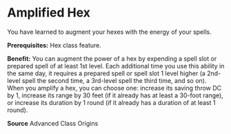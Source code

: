 ﻿---
cssclass: [feats]

---
# Amplified Hex

You have learned to augment your hexes with the energy of your spells.

**Prerequisites:** Hex class feature.

**Benefit:** You can augment the power of a hex by expending a spell slot or prepared spell of at least 1st level. Each additional time you use this ability in the same day, it requires a prepared spell or spell slot 1 level higher (a 2nd-level spell the second time, a 3rd-level spell the third time, and so on). When you amplify a hex, you can choose one: increase its saving throw DC by 1, increase its range by 30 feet (if it already has at least a 30-foot range), or increase its duration by 1 round (if it already has a duration of at least 1 round).

**Source** Advanced Class Origins